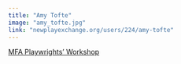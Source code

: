 ```yaml
---
title: "Amy Tofte"
image: "amy_tofte.jpg"
link: "newplayexchange.org/users/224/amy-tofte"
---
```


[MFA Playwrights’ Workshop](/affiliated-artists/mfa-playwrights-workshop)
